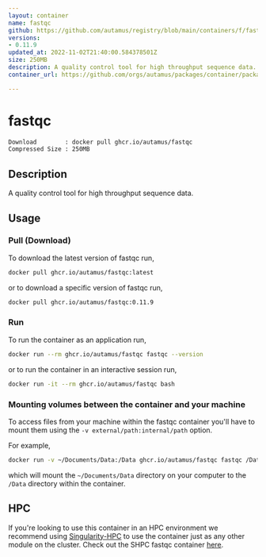 ```yaml
---
layout: container
name: fastqc
github: https://github.com/autamus/registry/blob/main/containers/f/fastqc/spack.yaml
versions:
- 0.11.9
updated_at: 2022-11-02T21:40:00.584378501Z
size: 250MB
description: A quality control tool for high throughput sequence data.
container_url: https://github.com/orgs/autamus/packages/container/package/fastqc

---
```

# fastqc
```bash 
Download        : docker pull ghcr.io/autamus/fastqc
Compressed Size : 250MB
```

## Description
A quality control tool for high throughput sequence data.

## Usage
### Pull (Download)
To download the latest version of fastqc run,

```bash
docker pull ghcr.io/autamus/fastqc:latest
```

or to download a specific version of fastqc run,

```bash
docker pull ghcr.io/autamus/fastqc:0.11.9
```
### Run
To run the container as an application run,
```bash
docker run --rm ghcr.io/autamus/fastqc fastqc --version
```

or to run the container in an interactive session run,
```bash
docker run -it --rm ghcr.io/autamus/fastqc bash
```

### Mounting volumes between the container and your machine
To access files from your machine within the fastqc container you'll have to mount them using the `-v external/path:internal/path` option.

For example,
```bash
docker run -v ~/Documents/Data:/Data ghcr.io/autamus/fastqc fastqc /Data/myData.csv
```
which will mount the `~/Documents/Data` directory on your computer to the `/Data` directory within the container.

## HPC
If you're looking to use this container in an HPC environment we recommend using [Singularity-HPC](https://singularity-hpc.readthedocs.io) to use the container just as any other module on the cluster. Check out the SHPC fastqc container [here](https://singularityhub.github.io/singularity-hpc/r/ghcr.io-autamus-fastqc/).